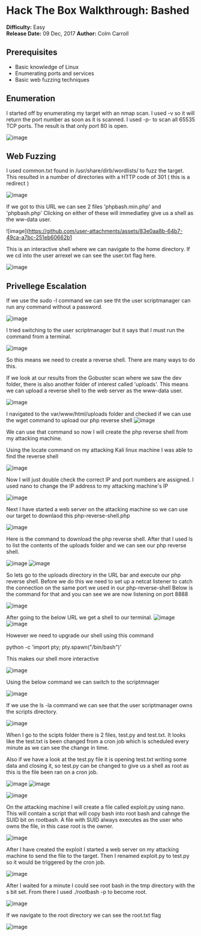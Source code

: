 # Hack The Box Walkthrough: Bashed
**Difficulty:** Easy  
**Release Date:** 09 Dec, 2017
**Author:** Colm Carroll


## Prerequisites
- Basic knowledge of Linux
- Enumerating ports and services
- Basic web fuzzing techniques



## Enumeration 

I started off by enumerating my target with an nmap scan.
I used -v so it will return the port number as soon as it is scanned. 
I used -p- to scan all 65535 TCP ports. The result is that only port 80 is open.

![image](https://github.com/user-attachments/assets/ad661d5d-0cab-46f2-93d0-ac93bc3b7eb5)

## Web Fuzzing 

I used common.txt found in /usr/share/dirb/wordlists/ to fuzz the target.
This resulted in a number of directories with a HTTP code of 301 ( this is a redirect ) 

![image](https://github.com/user-attachments/assets/2dce1f75-ffae-431e-9c50-58444a3ec085)


If we got to this URL we can see 2 files 'phpbash.min.php'	and 'phpbash.php'
Clicking on either of these will immediatley give us a shell as the ww-data user.


![image](https://github.com/user-attachments/assets/83e0aa8b-64b7-49ca-a7bc-251eb60662b1


This is an interactive shell where we can navigate to the home directory.
If we cd into the user arrexel we can see the user.txt flag here. 

![image](https://github.com/user-attachments/assets/733cafc8-3d93-42d3-85b9-60c386e7a0ed)

## Privellege Escalation 

If we use the sudo -l command we can see tht the user scriptmanager can run any command without a password.

![image](https://github.com/user-attachments/assets/4c4a2205-d146-4da1-bba6-207b0f948c30)


I tried switching to the user scriptmanager but it says that I must run the command from a terminal.

![image](https://github.com/user-attachments/assets/fb77cbdd-08df-4092-92a2-818611814902)

So this means we need to create a reverse shell.
There are many ways to do this.

If we look at our results from the Gobuster scan where we saw the dev folder, there is also another folder of interest called 'uploads'.
This means we can upload a reverse shell to the web server as the www-data user.

![image](https://github.com/user-attachments/assets/032b1aa2-bb7f-41b0-874f-ec4e73e758a0)


I navigated to the var/www/html/uploads folder and checked if we can use the wget command to upload our php reverse shell
![image](https://github.com/user-attachments/assets/1fb978f7-ef51-401e-b2ff-7c1b6422c0b0)

We can use that command so now I will create the php reverse shell from my attacking machine.

Using the locate command on my attacking Kali linux machine I was able to find the reverse shell

![image](https://github.com/user-attachments/assets/a750842a-4b6d-4f79-add7-e116b640c770)

Now I will just double check the correct IP and port numbers are assigned.
I used nano to change the IP address to my attacking machine's IP

![image](https://github.com/user-attachments/assets/cc0f3fc5-72ac-4f0f-9c3f-f4d1d0a3f498)

Next I have started a web server on the attacking machine so we can use our target to downlaod this php-reverse-shell.php 

![image](https://github.com/user-attachments/assets/7a645662-e356-430b-8132-164d3cf16618)

Here is the command to download the php reverse shell.
After that I used ls to list the contents of the uploads folder and we can see our php reverse shell.

![image](https://github.com/user-attachments/assets/cbdb5962-911c-4f8d-b1ea-7f92d00bae48)
![image](https://github.com/user-attachments/assets/29b23b7c-eb0d-4e2f-b87a-0836594b079d)

So lets go to the uploads directory in the URL bar and execute our php reverse shell.
Before we do this we need to set up a netcat listener to catch the connection on the same port we used in our php-reverse-shell
Below is the command for that and you can see we are now listening on port 8888 

![image](https://github.com/user-attachments/assets/9bbe4542-332c-408a-bb3e-9a2e2f3a2b23)

After going to the below URL we get a shell to our terminal.
![image](https://github.com/user-attachments/assets/13cd6515-6f19-4602-9577-b44b7cbbf6c5)
![image](https://github.com/user-attachments/assets/3932e182-2902-4139-bfb7-e575e55048a9)


However we need to upgrade our shell using this command  

python -c 'import pty; pty.spawn("/bin/bash")' 

This makes our shell more interactive 

![image](https://github.com/user-attachments/assets/a2bd3f0d-8139-40bd-a2ba-30ba6c63f53a)

Using the below command we can switch to the scriptmnager 

![image](https://github.com/user-attachments/assets/57ce9a4b-46c4-40c4-a3c1-5600309c900e)

If we use the ls -la command we can see that the user scriptmanager owns the scripts directory.


![image](https://github.com/user-attachments/assets/f636a729-790a-4329-9baa-183356a0a813)

When I go to the scipts folder there is 2 files, test.py and test.txt.
It looks like the test.txt is been changed from a cron job which is scheduled every minute as we can see the change in time.

Also if we have a look at the test.py file it is opening test.txt writing some data and closing it, so test.py can be changed to give us a shell as root as this is the file been ran on a cron job. 


![image](https://github.com/user-attachments/assets/42d93928-2d73-4606-8805-a530033b0fe5)
![image](https://github.com/user-attachments/assets/666ad8f3-1a5d-4526-89ba-afc432a738d5)

![image](https://github.com/user-attachments/assets/59cfe7c1-c0a4-4fcb-a884-2035eb2f0018)

On the attacking machine I will create a file called exploit.py using nano.
This will contain a script that will copy bash into root bash and cahnge the SUID bit on rootbash.
A file with SUID always executes as the user who owns the file, in this case root is the owner. 


![image](https://github.com/user-attachments/assets/8e90550c-b6d3-41a0-b368-b7e150cbb480)

After I have created the exploit I started a web server on my attacking machine to send the file to the target.
Then I renamed exploit.py to test.py so it would be triggered by the cron job.

![image](https://github.com/user-attachments/assets/6622cbb8-403a-4efa-aa00-8d59b012cd6e)

After I waited for a minute I could see root bash in the tmp directory with the s bit set.
From there I used ./rootbash -p to become root. 

![image](https://github.com/user-attachments/assets/3a52b77e-40b0-4983-b02b-2cc3132cc8f3)

If we navigate to the root directory we can see the root.txt flag

![image](https://github.com/user-attachments/assets/435b147a-6a39-4ace-8386-c3daa5e2c848)





























